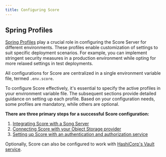 ```yaml
---
title: Configuring Score
---
```


## Spring Profiles

[Spring Profiles](https://docs.spring.io/spring-boot/docs/1.2.0.M1/reference/html/boot-features-profiles.html) play a crucial role in configuring the Score Server for different environments. These profiles enable customization of settings to suit specific deployment scenarios. For example, you can implement stringent security measures in a production environment while opting for more relaxed settings in test deployments.

All configurations for Score are centralized in a single environment variable file, termed `.env.score`.

To configure Score effectively, it's essential to specify the active profiles in your environment variable file. The subsequent sections provide detailed guidance on setting up each profile. Based on your configuration needs, some profiles are mandatory, while others are optional.

**There are three primary steps for a successful Score configuration:**

1. [Integrating Score with a Song Server](/documentation/score/installation/configuration/song)
2. [Connecting Score with your Object Storage provider](/documentation/score/installation/configuration/object-storage)
3. [Setting up Score with an authentication and authorization service](/documentation/score/installation/configuration/authentication)

Optionally, Score can also be configured to work with [HashiCorp's Vault service](/documentation/score/installation/configuration/bootstrap).
